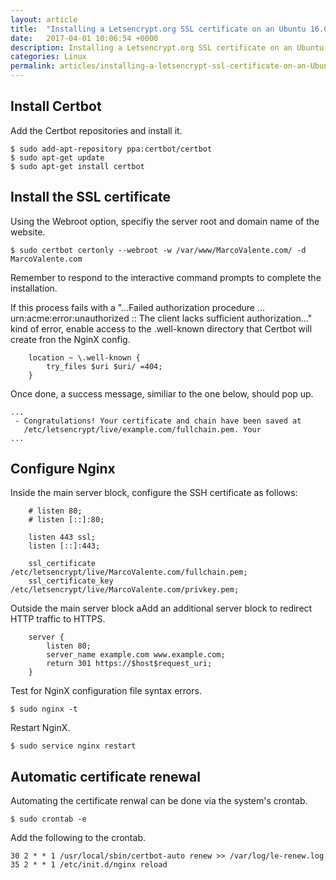 ```yaml
---
layout: article
title:  "Installing a Letsencrypt.org SSL certificate on an Ubuntu 16.04 server"
date:   2017-04-01 10:06:54 +0000
description: Installing a Letsencrypt.org SSL certificate on an Ubuntu 16.04 server on an Ubuntu 16.04 Linux operating system.
categories: Linux
permalink: articles/installing-a-letsencrypt-ssl-certificate-on-an-Ubuntu-16-04-xenial-server.html
---
```

## Install Certbot
Add the Certbot repositories and install it.
```
$ sudo add-apt-repository ppa:certbot/certbot
$ sudo apt-get update
$ sudo apt-get install certbot
```


## Install the SSL certificate
Using the Webroot option, specifiy the server root and domain name of the website.
```
$ sudo certbot certonly --webroot -w /var/www/MarcoValente.com/ -d MarcoValente.com
```

Remember to respond to the interactive command prompts to complete the installation.

If this process fails with a "...Failed authorization procedure ... urn:acme:error:unauthorized :: The client lacks sufficient authorization..." kind of error, enable access to the .well-known directory that Certbot will create fron the NginX config.

```
    location ~ \.well-known {
        try_files $uri $uri/ =404;
    }
```

Once done, a success message, similiar to the one below, should pop up.
```
...
 - Congratulations! Your certificate and chain have been saved at
   /etc/letsencrypt/live/example.com/fullchain.pem. Your
...
```


## Configure Nginx
Inside the main server block, configure the SSH certificate as follows:
```
    # listen 80;
    # listen [::]:80;

    listen 443 ssl;
    listen [::]:443;

    ssl_certificate /etc/letsencrypt/live/MarcoValente.com/fullchain.pem;
    ssl_certificate_key /etc/letsencrypt/live/MarcoValente.com/privkey.pem;
```

Outside the main server block aAdd an additional server block to redirect HTTP traffic to HTTPS.
```
    server {
        listen 80;
        server_name example.com www.example.com;
        return 301 https://$host$request_uri;
    }
```

Test for NginX configuration file syntax errors.
```
$ sudo nginx -t
```

Restart NginX.
```
$ sudo service nginx restart
```

## Automatic certificate renewal
Automating the certificate renwal can be done via the system's crontab.
```
$ sudo crontab -e
```

Add the following to the crontab.
```
30 2 * * 1 /usr/local/sbin/certbot-auto renew >> /var/log/le-renew.log
35 2 * * 1 /etc/init.d/nginx reload
```



